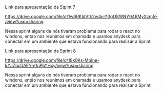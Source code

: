 Link para apresentação da Stpint 7

https://drive.google.com/file/d/1w6RKbIVtk2w4oiY0gOKWNY04RMyXzm5F/view?usp=sharing

Nessa sprint alguns de nós tiveram problema para rodar o react no windons, então nos reunimos em chamada e usamos anydesk para conectar em um ambiente que estava funcionando para realisar a Sprint

Link para apresentação da Sprint 8

https://drive.google.com/file/d/18k0Ks-Mbine-kYJZbcDAFYrefuPbYHxy/view?usp=sharing

Nessa sprint alguns de nós tiveram problema para rodar o react no windons, então nos reunimos em chamada e usamos anydesk para conectar em um ambiente que estava funcionando para realisar a Sprint